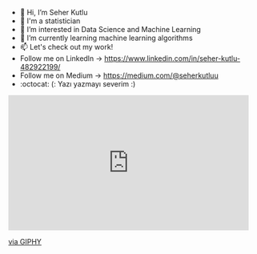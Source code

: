 - 👋 Hi, I’m Seher Kutlu
-  💞️ I'm a statistician
- 👀 I’m interested in Data Science and Machine Learning
- 🌱 I’m currently learning machine learning algorithms
- 📫 Let's check out my work!
- Follow me on Linkedln -> https://www.linkedin.com/in/seher-kutlu-482922199/
- Follow me on Medium -> https://medium.com/@seherkutluu
- :octocat: (: Yazı yazmayı severim :)

<!---
seherkuutlu/seherkuutlu is a ✨ special ✨ repository because its `README.md` (this file) appears on your GitHub profile.
You can click the Preview link to take a look at your changes.
--->

<iframe src="https://giphy.com/embed/c5wbvuaVVLWzC" width="480" height="270" frameBorder="0" class="giphy-embed" allowFullScreen></iframe><p><a href="https://giphy.com/gifs/c5wbvuaVVLWzC">via GIPHY</a></p>
